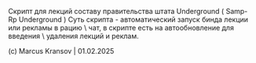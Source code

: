 Скрипт для лекций составу правительства штата Underground ( Samp-Rp Underground )
Суть скрипта - автоматический запуск бинда лекции или рекламы в рацию \ чат, в скрипте есть на автообновление для введения \ удаления лекций и реклам.

(c) Marcus Kransov | 01.02.2025
